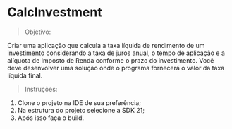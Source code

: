 # CalcInvestment

> Objetivo:

Criar uma aplicação que calcula a taxa líquida de rendimento de um investimento considerando a taxa de juros anual, o tempo de aplicação e a alíquota de Imposto de Renda conforme o prazo do investimento. Você deve desenvolver uma solução onde o programa fornecerá o valor da taxa líquida final. 

> Instruções:

1. Clone o projeto na IDE de sua preferência;
2. Na estrutura do projeto selecione a SDK 21;
3. Após isso faça o build.
